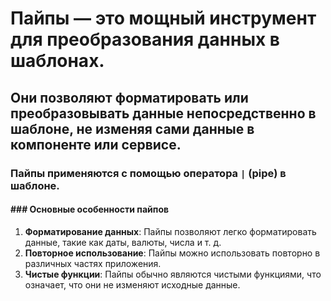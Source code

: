 
# Пайпы  — это мощный инструмент для преобразования данных в шаблонах. 

## Они позволяют форматировать или преобразовывать данные непосредственно в шаблоне, не изменяя сами данные в компоненте или сервисе. 

### Пайпы применяются с помощью оператора `|` (pipe) в шаблоне.


#### ### Основные особенности пайпов

1. **Форматирование данных**: Пайпы позволяют легко форматировать данные, такие как даты, валюты, числа и т. д.
2. **Повторное использование**: Пайпы можно использовать повторно в различных частях приложения.
3. **Чистые функции**: Пайпы обычно являются чистыми функциями, что означает, что они не изменяют исходные данные.